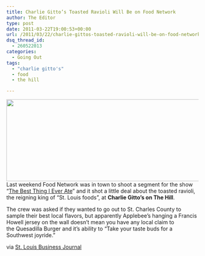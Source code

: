 ```yaml
---
title: Charlie Gitto’s Toasted Ravioli Will Be on Food Network
author: The Editor
type: post
date: 2011-03-22T19:00:53+00:00
url: /2011/03/22/charlie-gittos-toasted-ravioli-will-be-on-food-network/
dsq_thread_id:
  - 260522013
categories:
  - Going Out
tags:
  - "charlie gitto's"
  - food
  - the hill

---
```

[<img class="aligncenter size-full wp-image-9387" title="charlie_gittos" src="http://media.punchingkitty.com/wordpress/2011/03/charlie_gittos.jpeg" alt="" width="600" height="215" />][1]Last weekend Food Network was in town to shoot a segment for the show &#8220;<a href="http://www.foodnetwork.com/the-best-thing-i-ever-ate/index.html" target="_blank">The Best Thing I Ever Ate</a>&#8221; and it shot a little deal about the toasted ravioli, the reigning king of &#8220;St. Louis foods&#8221;, at **Charlie Gitto&#8217;s on The Hill**.

The crew was asked if they wanted to go out to St. Charles County to sample their best local flavors, but apparently Applebee&#8217;s hanging a Francis Howell jersey on the wall doesn&#8217;t mean you have any local claim to the Quesadilla Burger and it&#8217;s ability to &#8220;Take your taste buds for a Southwest joyride.&#8221;

via <a href="http://www.bizjournals.com/stlouis/blog/2011/03/charlie-gitto-to-appear-on-food-network.html?ana=RSS&s=article_search&utm_source=feedburner&utm_medium=feed&utm_campaign=Feed%3A+bizj_stlouis+%28St.+Louis+Business+Journal%29&utm_content=Google+Feedfetcher" target="_blank">St. Louis Business Journal</a>

&nbsp;

 [1]: http://media.punchingkitty.com/wordpress/2011/03/charlie_gittos.jpeg
